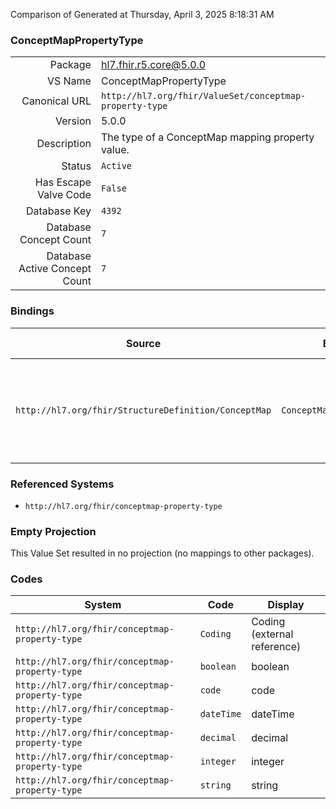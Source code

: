Comparison of 
Generated at Thursday, April 3, 2025 8:18:31 AM

### ConceptMapPropertyType

|      |     |
| ---: | --- |
| Package | hl7.fhir.r5.core@5.0.0 |
| VS Name | ConceptMapPropertyType |
| Canonical URL | `http://hl7.org/fhir/ValueSet/conceptmap-property-type` |
| Version | 5.0.0 |
| Description | The type of a ConceptMap mapping property value. |
| Status | `Active` |
| Has Escape Valve Code | `False` |
| Database Key | `4392` |
| Database Concept Count | `7` |
| Database Active Concept Count | `7` |
### Bindings

| Source | Element | Binding | Strength | Element Short |
| ------ | ------- | ------- | -------- | ------------- |
| `http://hl7.org/fhir/StructureDefinition/ConceptMap` | `ConceptMap.property.type` | `http://hl7.org/fhir/ValueSet/conceptmap-property-type\|5.0.0` | `Required` | Coding \| string \| integer \| boolean \| dateTime \| decimal \| code |

### Referenced Systems

* `http://hl7.org/fhir/conceptmap-property-type`
### Empty Projection

This Value Set resulted in no projection (no mappings to other packages).

### Codes

| System | Code | Display |
| ------ | ---- | ------- |
| `http://hl7.org/fhir/conceptmap-property-type` | `Coding` | Coding (external reference) |
| `http://hl7.org/fhir/conceptmap-property-type` | `boolean` | boolean |
| `http://hl7.org/fhir/conceptmap-property-type` | `code` | code |
| `http://hl7.org/fhir/conceptmap-property-type` | `dateTime` | dateTime |
| `http://hl7.org/fhir/conceptmap-property-type` | `decimal` | decimal |
| `http://hl7.org/fhir/conceptmap-property-type` | `integer` | integer |
| `http://hl7.org/fhir/conceptmap-property-type` | `string` | string |
